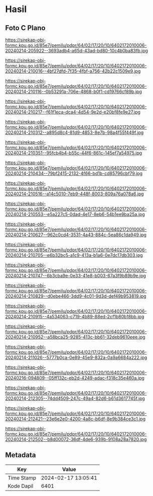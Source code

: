 # Hasil

## Foto C Plano

https://sirekap-obj-formc.kpu.go.id/85e7/pemilu/pdpr/64/02/17/20/10/6402172010006-20240214-205922--3693adb4-a65d-43ad-bd80-10c4b0ba83fb.jpg

https://sirekap-obj-formc.kpu.go.id/85e7/pemilu/pdpr/64/02/17/20/10/6402172010006-20240214-210016--4bf27dfd-7f35-4fbf-a756-42b22c1509e9.jpg

https://sirekap-obj-formc.kpu.go.id/85e7/pemilu/pdpr/64/02/17/20/10/6402172010006-20240214-210116--0b53291a-706e-4868-b0f1-cd19766cf89b.jpg

https://sirekap-obj-formc.kpu.go.id/85e7/pemilu/pdpr/64/02/17/20/10/6402172010006-20240214-210217--f61f1eca-dca4-4d54-9e2d-e20bf8fe9e27.jpg

https://sirekap-obj-formc.kpu.go.id/85e7/pemilu/pdpr/64/02/17/20/10/6402172010006-20240214-210312--a895d8c4-81d9-4853-8e7b-98a4f55f449f.jpg

https://sirekap-obj-formc.kpu.go.id/85e7/pemilu/pdpr/64/02/17/20/10/6402172010006-20240214-210351--95fcb4b4-b55c-44f6-861c-145ef7a54975.jpg

https://sirekap-obj-formc.kpu.go.id/85e7/pemilu/pdpr/64/02/17/20/10/6402172010006-20240214-210434--79bf2415-2132-4f66-bd1b-cd85796cbf79.jpg

https://sirekap-obj-formc.kpu.go.id/85e7/pemilu/pdpr/64/02/17/20/10/6402172010006-20240214-210516--a14c5010-7eb9-448f-8003-809a76a078a6.jpg

https://sirekap-obj-formc.kpu.go.id/85e7/pemilu/pdpr/64/02/17/20/10/6402172010006-20240214-210553--e5a227c5-0dad-4e17-8eb6-54b1ee9ba25a.jpg

https://sirekap-obj-formc.kpu.go.id/85e7/pemilu/pdpr/64/02/17/20/10/6402172010006-20240214-210627--962c0cd4-3531-4a43-884c-5ea86c1da949.jpg

https://sirekap-obj-formc.kpu.go.id/85e7/pemilu/pdpr/64/02/17/20/10/6402172010006-20240214-210705--e6b32bc5-a1c9-413a-b1a6-0e7dc17db303.jpg

https://sirekap-obj-formc.kpu.go.id/85e7/pemilu/pdpr/64/02/17/20/10/6402172010006-20240214-210747--6b3cba9e-0e33-41e8-b003-67a3f9b89b9e.jpg

https://sirekap-obj-formc.kpu.go.id/85e7/pemilu/pdpr/64/02/17/20/10/6402172010006-20240214-210829--d0ebe466-3dd9-4c01-9d3d-def49b953819.jpg

https://sirekap-obj-formc.kpu.go.id/85e7/pemilu/pdpr/64/02/17/20/10/6402172010006-20240214-210915--4a534063-c719-4b89-88ed-2cf1b80b18bb.jpg

https://sirekap-obj-formc.kpu.go.id/85e7/pemilu/pdpr/64/02/17/20/10/6402172010006-20240214-210952--a58bca25-9285-413c-bb61-32deb9610eee.jpg

https://sirekap-obj-formc.kpu.go.id/85e7/pemilu/pdpr/64/02/17/20/10/6402172010006-20240214-211026--5777b0ca-0e89-45e9-832a-0a9a6684a222.jpg

https://sirekap-obj-formc.kpu.go.id/85e7/pemilu/pdpr/64/02/17/20/10/6402172010006-20240216-094809--05ff132c-eb2d-4249-adac-f318c35e460a.jpg

https://sirekap-obj-formc.kpu.go.id/85e7/pemilu/pdpr/64/02/17/20/10/6402172010006-20240214-212305--74dd4509-247c-49a4-82d6-b61d3617745f.jpg

https://sirekap-obj-formc.kpu.go.id/85e7/pemilu/pdpr/64/02/17/20/10/6402172010006-20240214-212421--23e6e2e0-4200-4a8c-b6df-8e9b384ce3c1.jpg

https://sirekap-obj-formc.kpu.go.id/85e7/pemilu/pdpr/64/02/17/20/10/6402172010006-20240214-212502--b8d00072-36df-4de6-939b-9108a28a7820.jpg


## Metadata

| Key        | Value               |
| ---------- | ------------------- |
| Time Stamp | 2024-02-17 13:05:41 |
| Kode Dapil | 6401                |



